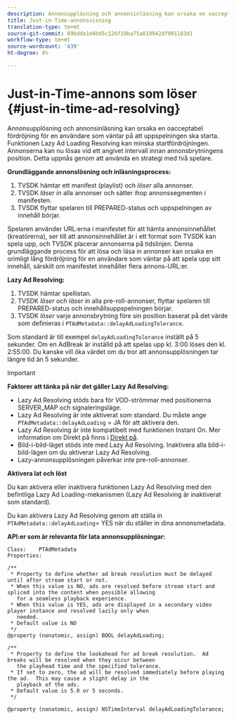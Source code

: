 ```yaml
---
description: Annonsupplösning och annonsinläsning kan orsaka en oacceptabel fördröjning för en användare som väntar på att uppspelningen ska starta. Funktionen Lazy Ad Loading Resolving kan minska startfördröjningen. Annonserna kan nu lösas vid ett angivet intervall innan annonsbrytningens position. Detta uppnås genom att använda en strategi med två spelare.
title: Just-in-Time-annonsvisning
translation-type: tm+mt
source-git-commit: 89bdda1d4bd5c126f19ba75a819942df901183d1
workflow-type: tm+mt
source-wordcount: '439'
ht-degree: 0%

---
```



# Just-in-Time-annons som löser {#just-in-time-ad-resolving}

Annonsupplösning och annonsinläsning kan orsaka en oacceptabel fördröjning för en användare som väntar på att uppspelningen ska starta. Funktionen Lazy Ad Loading Resolving kan minska startfördröjningen. Annonserna kan nu lösas vid ett angivet intervall innan annonsbrytningens position. Detta uppnås genom att använda en strategi med två spelare.

**Grundläggande annonslösning och inläsningsprocess:**

1. TVSDK hämtar ett manifest (playlist) och *löser* alla annonser.
1. TVSDK *läser in* alla annonser och sätter ihop annonssegmenten i manifesten.
1. TVSDK flyttar spelaren till PREPARED-status och uppspelningen av innehåll börjar.

Spelaren använder URL:erna i manifestet för att hämta annonsinnehållet (kreatörerna), ser till att annonsinnehållet är i ett format som TVSDK kan spela upp, och TVSDK placerar annonserna på tidslinjen. Denna grundläggande process för att lösa och läsa in annonser kan orsaka en orimligt lång fördröjning för en användare som väntar på att spela upp sitt innehåll, särskilt om manifestet innehåller flera annons-URL:er.

**Lazy Ad Resolving:**

1. TVSDK hämtar spellistan.
1. TVSDK *löser och läser in* alla pre-roll-annonser, flyttar spelaren till PREPARED-status och innehållsuppspelningen börjar.
1. TVSDK *löser* varje annonsbrytning före sin position baserat på det värde som definieras i `PTAdMetadata::delayAdLoadingTolerance`.

Som standard är till exempel `delayAdLoadingTolerance` inställt på 5 sekunder. Om en AdBreak är inställd på att spelas upp kl. 3:00 löses den kl. 2:55:00. Du kanske vill öka värdet om du tror att annonsupplösningen tar längre tid än 5 sekunder.

>[!IMPORTANT]
>
>**Faktorer att tänka på när det gäller Lazy Ad Resolving:**
>* Lazy Ad Resolving stöds bara för VOD-strömmar med positionerna SERVER_MAP och signaleringsläge.
>* Lazy Ad Resolving är inte aktiverat som standard. Du måste ange `PTAdMetadata::delayAdLoading` = JA för att aktivera den.
>* Lazy Ad Resolving är inte kompatibelt med funktionen Instant On. Mer information om Direkt på finns i [Direkt på](../../tvsdk-3x-ios-prog/ios-3x-instant-on-ios.md).
>* Bild-i-bild-läget stöds inte med Lazy Ad Resolving. Inaktivera alla bild-i-bild-lägen om du aktiverar Lazy Ad Resolving.
>* Lazy-annonsupplösningen påverkar inte pre-roll-annonser.

>


**Aktivera lat och löst**

Du kan aktivera eller inaktivera funktionen Lazy Ad Resolving med den befintliga Lazy Ad Loading-mekanismen (Lazy Ad Resolving är inaktiverat som standard).

Du kan aktivera Lazy Ad Resolving genom att ställa in `PTAdMetadata::delayAdLoading`= YES när du ställer in dina annonsmetadata.

**API:er som är relevanta för lata annonsupplösningar:**

```
Class:    PTAdMetadata 
Properties: 
  
/** 
 * Property to define whether ad break resolution must be delayed until after stream start or not. 
 * When this value is NO, ads are resolved before stream start and spliced into the content when possible allowing  
   for a seamless playback experience. 
 * When this value is YES, ads are displayed in a secondary video player instance and resolved lazily only when  
   needed. 
 * Default value is NO 
 */ 
@property (nonatomic, assign) BOOL delayAdLoading; 
  
/** 
 * Property to define the lookahead for ad break resolution.  Ad breaks will be resolved when they occur between  
   the playhead time and the specified tolerance. 
 * If set to zero, the ad will be resolved immediately before playing the ad.  This may cause a slight delay in the  
   playback of the ads. 
 * Default value is 5.0 or 5 seconds. 
 */ 
  
@property (nonatomic, assign) NSTimeInterval delayAdLoadingTolerance;
```
